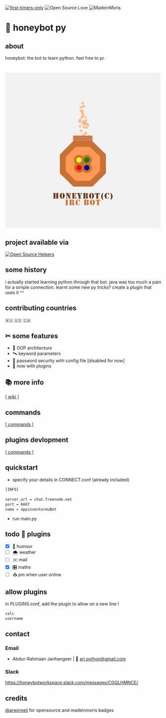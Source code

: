 [![first-timers-only](https://img.shields.io/badge/first--timers--only-friendly-blue.svg?style=flat-square)](https://www.firsttimersonly.com/)
![Open Source Love](https://img.shields.io/badge/Open%20Source-%E2%9D%A4-pink.svg) 
![MadeinMoris](https://img.shields.io/badge/Made%20in-Moris-green.svg)

# 🍯 honeybot py 

## about
honeybot: the bot to learn python. feel free to pr.
#
![alt text](honeybot_real.png "honeybot logo")

## project available via
[![Open Source Helpers](https://www.codetriage.com/abdur-rahmaanj/honeybot/badges/users.svg)](https://www.codetriage.com/abdur-rahmaanj/honeybot)

## some history
i actually started learning python through that bot. java was too much a pain for a simple connection. learnt some new py tricks? create a plugin that uses it ^^

## contributing countries

🇲🇺 🇺🇸 🇨🇦 

## ✂ some features

 * 🍬 OOP architecture
 * 🛰️ keyword parameters
 * 🌵 password security with config file [disabled for now]
 * 🔌 now with plugins
 
## 📚 more info
[[ wiki ]](https://github.com/Abdur-rahmaanJ/honeybot/wiki)

## commands
[[ commands ]](https://github.com/Abdur-rahmaanJ/honeybot/wiki/commands)

## plugins devlopment
[[ commands ]](https://github.com/Abdur-rahmaanJ/honeybot/wiki/commands)
 
## quickstart

- specify your details in CONNECT.conf (already included)
~~~
[INFO]

server_url = chat.freenode.net
port = 6667
name = appinventormuBot
~~~
- run main.py

## todo 🔌 plugins
- [x] 💐 humour
- [ ] 🌨️ weather
- [ ] ✉️ mail
- [x] 🎛️ maths
- [ ] 📥 pm when user online

## allow plugins
in PLUGINS.conf, add the plugin to allow on a new line !
~~~
calc
username
~~~

## contact
### Email
- Abdur-Rahmaan Janhangeer | 📧 arj.python@gmail.com
### Slack
https://honeybotworkspace.slack.com/messages/CGQLHMNCE/

## credits
[@arwinneil](https://github.com/arwinneil) for opensource and madeinmoris badges
 



